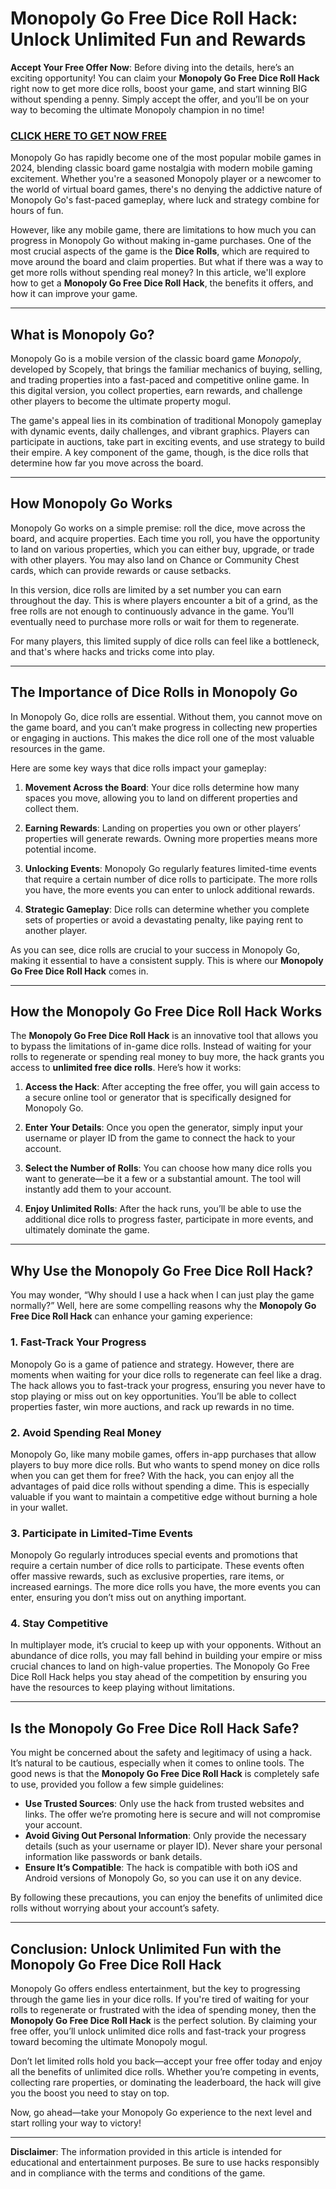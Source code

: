 # Monopoly Go Free Dice Roll Hack: Unlock Unlimited Fun and Rewards

**Accept Your Free Offer Now**: Before diving into the details, here’s an exciting opportunity! You can claim your **Monopoly Go Free Dice Roll Hack** right now to get more dice rolls, boost your game, and start winning BIG without spending a penny. Simply accept the offer, and you’ll be on your way to becoming the ultimate Monopoly champion in no time!

### [CLICK HERE TO GET NOW FREE](https://freeforyou.xyz/monopoly/go/)

Monopoly Go has rapidly become one of the most popular mobile games in 2024, blending classic board game nostalgia with modern mobile gaming excitement. Whether you're a seasoned Monopoly player or a newcomer to the world of virtual board games, there's no denying the addictive nature of Monopoly Go's fast-paced gameplay, where luck and strategy combine for hours of fun.

However, like any mobile game, there are limitations to how much you can progress in Monopoly Go without making in-game purchases. One of the most crucial aspects of the game is the **Dice Rolls**, which are required to move around the board and claim properties. But what if there was a way to get more rolls without spending real money? In this article, we'll explore how to get a **Monopoly Go Free Dice Roll Hack**, the benefits it offers, and how it can improve your game.

---

## What is Monopoly Go?

Monopoly Go is a mobile version of the classic board game *Monopoly*, developed by Scopely, that brings the familiar mechanics of buying, selling, and trading properties into a fast-paced and competitive online game. In this digital version, you collect properties, earn rewards, and challenge other players to become the ultimate property mogul.

The game's appeal lies in its combination of traditional Monopoly gameplay with dynamic events, daily challenges, and vibrant graphics. Players can participate in auctions, take part in exciting events, and use strategy to build their empire. A key component of the game, though, is the dice rolls that determine how far you move across the board.

---

## How Monopoly Go Works

Monopoly Go works on a simple premise: roll the dice, move across the board, and acquire properties. Each time you roll, you have the opportunity to land on various properties, which you can either buy, upgrade, or trade with other players. You may also land on Chance or Community Chest cards, which can provide rewards or cause setbacks.

In this version, dice rolls are limited by a set number you can earn throughout the day. This is where players encounter a bit of a grind, as the free rolls are not enough to continuously advance in the game. You’ll eventually need to purchase more rolls or wait for them to regenerate.

For many players, this limited supply of dice rolls can feel like a bottleneck, and that's where hacks and tricks come into play.

---

## The Importance of Dice Rolls in Monopoly Go

In Monopoly Go, dice rolls are essential. Without them, you cannot move on the game board, and you can’t make progress in collecting new properties or engaging in auctions. This makes the dice roll one of the most valuable resources in the game.

Here are some key ways that dice rolls impact your gameplay:

1. **Movement Across the Board**: Your dice rolls determine how many spaces you move, allowing you to land on different properties and collect them.
  
2. **Earning Rewards**: Landing on properties you own or other players’ properties will generate rewards. Owning more properties means more potential income.

3. **Unlocking Events**: Monopoly Go regularly features limited-time events that require a certain number of dice rolls to participate. The more rolls you have, the more events you can enter to unlock additional rewards.

4. **Strategic Gameplay**: Dice rolls can determine whether you complete sets of properties or avoid a devastating penalty, like paying rent to another player.

As you can see, dice rolls are crucial to your success in Monopoly Go, making it essential to have a consistent supply. This is where our **Monopoly Go Free Dice Roll Hack** comes in.

---

## How the Monopoly Go Free Dice Roll Hack Works

The **Monopoly Go Free Dice Roll Hack** is an innovative tool that allows you to bypass the limitations of in-game dice rolls. Instead of waiting for your rolls to regenerate or spending real money to buy more, the hack grants you access to **unlimited free dice rolls**. Here’s how it works:

1. **Access the Hack**: After accepting the free offer, you will gain access to a secure online tool or generator that is specifically designed for Monopoly Go.

2. **Enter Your Details**: Once you open the generator, simply input your username or player ID from the game to connect the hack to your account.

3. **Select the Number of Rolls**: You can choose how many dice rolls you want to generate—be it a few or a substantial amount. The tool will instantly add them to your account.

4. **Enjoy Unlimited Rolls**: After the hack runs, you’ll be able to use the additional dice rolls to progress faster, participate in more events, and ultimately dominate the game.

---

## Why Use the Monopoly Go Free Dice Roll Hack?

You may wonder, “Why should I use a hack when I can just play the game normally?” Well, here are some compelling reasons why the **Monopoly Go Free Dice Roll Hack** can enhance your gaming experience:

### 1. **Fast-Track Your Progress**

Monopoly Go is a game of patience and strategy. However, there are moments when waiting for your dice rolls to regenerate can feel like a drag. The hack allows you to fast-track your progress, ensuring you never have to stop playing or miss out on key opportunities. You’ll be able to collect properties faster, win more auctions, and rack up rewards in no time.

### 2. **Avoid Spending Real Money**

Monopoly Go, like many mobile games, offers in-app purchases that allow players to buy more dice rolls. But who wants to spend money on dice rolls when you can get them for free? With the hack, you can enjoy all the advantages of paid dice rolls without spending a dime. This is especially valuable if you want to maintain a competitive edge without burning a hole in your wallet.

### 3. **Participate in Limited-Time Events**

Monopoly Go regularly introduces special events and promotions that require a certain number of dice rolls to participate. These events often offer massive rewards, such as exclusive properties, rare items, or increased earnings. The more dice rolls you have, the more events you can enter, ensuring you don’t miss out on anything important.

### 4. **Stay Competitive**

In multiplayer mode, it’s crucial to keep up with your opponents. Without an abundance of dice rolls, you may fall behind in building your empire or miss crucial chances to land on high-value properties. The Monopoly Go Free Dice Roll Hack helps you stay ahead of the competition by ensuring you have the resources to keep playing without limitations.

---

## Is the Monopoly Go Free Dice Roll Hack Safe?

You might be concerned about the safety and legitimacy of using a hack. It’s natural to be cautious, especially when it comes to online tools. The good news is that the **Monopoly Go Free Dice Roll Hack** is completely safe to use, provided you follow a few simple guidelines:

- **Use Trusted Sources**: Only use the hack from trusted websites and links. The offer we’re promoting here is secure and will not compromise your account.
- **Avoid Giving Out Personal Information**: Only provide the necessary details (such as your username or player ID). Never share your personal information like passwords or bank details.
- **Ensure It’s Compatible**: The hack is compatible with both iOS and Android versions of Monopoly Go, so you can use it on any device.

By following these precautions, you can enjoy the benefits of unlimited dice rolls without worrying about your account’s safety.

---

## Conclusion: Unlock Unlimited Fun with the Monopoly Go Free Dice Roll Hack

Monopoly Go offers endless entertainment, but the key to progressing through the game lies in your dice rolls. If you're tired of waiting for your rolls to regenerate or frustrated with the idea of spending money, then the **Monopoly Go Free Dice Roll Hack** is the perfect solution. By claiming your free offer, you’ll unlock unlimited dice rolls and fast-track your progress toward becoming the ultimate Monopoly mogul.

Don’t let limited rolls hold you back—accept your free offer today and enjoy all the benefits of unlimited dice rolls. Whether you’re competing in events, collecting rare properties, or dominating the leaderboard, the hack will give you the boost you need to stay on top.

Now, go ahead—take your Monopoly Go experience to the next level and start rolling your way to victory!

---

**Disclaimer**: The information provided in this article is intended for educational and entertainment purposes. Be sure to use hacks responsibly and in compliance with the terms and conditions of the game.
